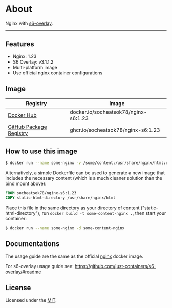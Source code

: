 # About

Nginx with [s6-overlay](https://github.com/just-containers/s6-overlay).

---

## Features

- Nginx: 1.23
- S6 Overlay: v3.1.1.2
- Multi-platform image
- Use official nginx container configurations

## Image

| Registry                                                                                           | Image                                             |
| -------------------------------------------------------------------------------------------------- | ------------------------------------------------- |
| [Docker Hub](https://hub.docker.com/r/socheatsok78/nginx-s6)                                       | docker.io/socheatsok78/nginx-s6:1.23 |
| [GitHub Package Registry](https://github.com/socheatsok78/docker-nginx-s6/pkgs/container/nginx-s6) | ghcr.io/socheatsok78/nginx-s6:1.23   |

## How to use this image

```sh
$ docker run --name some-nginx -v /some/content:/usr/share/nginx/html:ro -d socheatsok78/nginx-s6:1.23
```

Alternatively, a simple Dockerfile can be used to generate a new image that includes the necessary content (which is a much cleaner solution than the bind mount above):

```Dockerfile
FROM socheatsok78/nginx-s6:1.23
COPY static-html-directory /usr/share/nginx/html
```

Place this file in the same directory as your directory of content ("static-html-directory"), run `docker build -t some-content-nginx .`, then start your container:

```sh
$ docker run --name some-nginx -d some-content-nginx
```

## Documentations

The usage guide are the same as the official [nginx](https://hub.docker.com/_/nginx) docker image.

For s6-overlay usage guide see: https://github.com/just-containers/s6-overlay/#readme

## License

Licensed under the [MIT](LICENSE).
